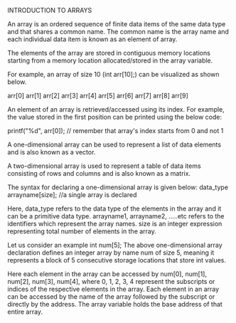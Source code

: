 INTRODUCTION TO ARRAYS



An array is an ordered sequence of finite data items of the same data type and that shares a common name. The common name is the array name and each individual data item is known as an element of array.

The elements of the array are stored in contiguous memory locations starting from a memory location allocated/stored in the array variable.

For example, an array of size 10 (int arr[10];) can be visualized as shown below.

arr[0]	arr[1]	arr[2]	arr[3]	arr[4]	arr[5]	arr[6]	arr[7]	arr[8]	arr[9]

An element of an array is retrieved/accessed using its index. For example, the value stored in the first position can be printed using the below code:

printf("%d", arr[0]); // remember that array's index starts from 0 and not 1
 
A one-dimensional array can be used to represent a list of data elements and is also known as a vector.

A two-dimensional array is used to represent a table of data items consisting of rows and columns and is also known as a matrix.
 
The syntax for declaring a one-dimensional array is given below:
data_type arrayname[size]; //a single array is declared

Here, data_type refers to the data type of the elements in the array and it can be a primitive data type.
arrayname1, arrayname2, .....etc refers to the identifiers which represent the array names.
size is an integer expression representing total number of elements in the array.

Let us consider an example
int num[5];
The above one-dimensional array declaration defines an integer array by name num of size 5, meaning it represents a block of 5 consecutive storage locations that store int values.

Here each element in the array can be accessed by num[0], num[1], num[2], num[3], num[4], where 0, 1, 2, 3, 4 represent the subscripts or indices of the respective elements in the array.
Each element in an array can be accessed by the name of the array followed by the subscript or directly by the address. The array variable holds the base address of that entire array.
